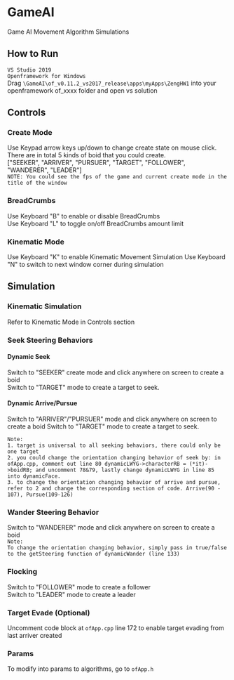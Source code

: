# GameAI
Game AI Movement Algorithm Simulations

## How to Run
`VS Studio 2019`   
`Openframework for Windows`  
Drag `\GameAI\of_v0.11.2_vs2017_release\apps\myApps\ZengHW1` into your openframework of_xxxx folder and open vs solution

## Controls
### Create Mode
Use Keypad arrow keys up/down to change create state on mouse click.  
There are in total 5 kinds of boid that you could create.  
["SEEKER", "ARRIVER", "PURSUER", "TARGET", "FOLLOWER", "WANDERER", "LEADER"]  
`NOTE: You could see the fps of the game and current create mode in the title of the window`
### BreadCrumbs
Use Keyboard "B" to enable or disable BreadCrumbs  
Use Keyboard "L" to toggle on/off BreadCrumbs amount limit
### Kinematic Mode
Use Keyboard "K" to enable Kinematic Movement Simulation
Use Keyboard "N" to switch to next window corner during simulation

## Simulation
### Kinematic Simulation
Refer to Kinematic Mode in Controls section
### Seek Steering Behaviors
#### Dynamic Seek
Switch to "SEEKER" create mode and click anywhere on screen to create a boid  
Switch to "TARGET" mode to create a target to seek.  

#### Dynamic Arrive/Pursue
Switch to "ARRIVER"/"PURSUER" mode and click anywhere on screen to create a boid
Switch to "TARGET" mode to create a target to seek.

`Note:`  
`1. target is universal to all seeking behaviors, there could only be one target`  
`2. you could change the orientation changing behavior of seek by: in ofApp.cpp, comment out line 80 dynamicLWYG->characterRB = (*it)->boidRB; and uncomment 78&79, lastly change dynamicLWYG in line 85 into dynamicFace.`  
`3. to change the orientation changing behavior of arrive and pursue, refer to 2 and change the corresponding section of code. Arrive(90 - 107), Pursue(109-126)`

### Wander Steering Behavior
Switch to "WANDERER" mode and click anywhere on screen to create a boid  
`Note:`  
`To change the orientation changing behavior, simply pass in true/false to the getSteering function of dynamicWander (line 133)`

### Flocking
Switch to "FOLLOWER" mode to create a follower  
Switch to "LEADER" mode to create a leader  

### Target Evade (Optional)
Uncomment code block at `ofApp.cpp` line 172 to enable target evading from last arriver created

### Params
To modify into params to algorithms, go to `ofApp.h`

